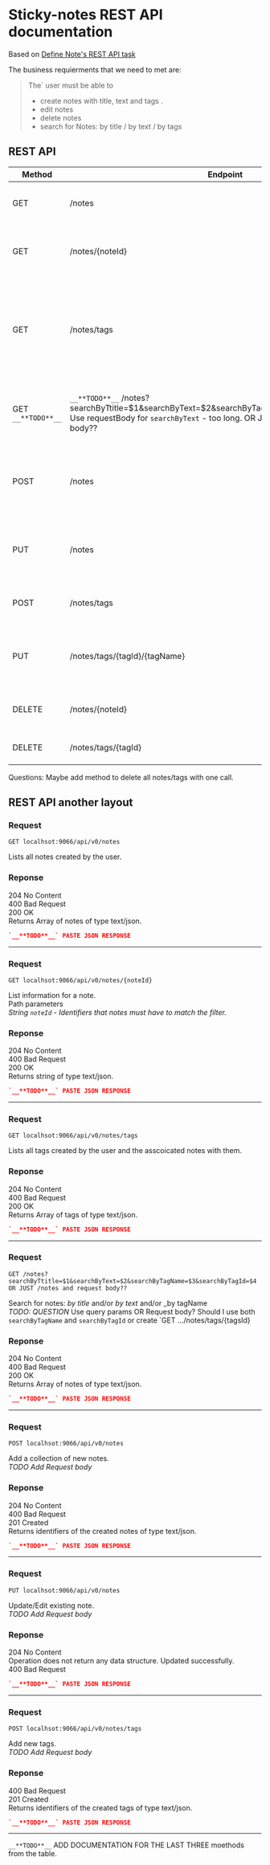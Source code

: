 # Sticky-notes REST API documentation

Based on [Define Note's REST API task](https://github.com/aivaraleksiev/Sticky-notes.com/issues/4)

The business requierments that we need to met are: 

> The` user must be able to
> - create notes with title, text and tags .
> - edit notes
> - delete notes
> - search for Notes: by title / by text / by tags

## REST API

| Method | Endpoint                  | description  |                             
| ------ | ------                    | ------       |                               
| GET    | /notes                    | Lists all notes created by the user. |     
| GET    | /notes/{noteId}           | List information for a note with 'noteId'. |
| GET    | /notes/tags               | Lists all tags created by the user and the asscoicated notes {noteId: title} with them. |
| GET `__**TODO**__`   | `__**TODO**__` /notes?searchByTtitle=$1&searchByText=$2&searchByTagName=$3&searchByTagId=$4 Use requestBody for `searchByText` - too long. OR JUST /notes and request body?? | Search for notes: _by title_ and/or _by text_ and/or _by tags_ |
| POST   | /notes                    | Add a collection of new notes. Request in body as json. |
| PUT    | /notes                    | Update/Edit existing notes. Request in body as json.  |
| POST   | /notes/tags               | Add new tags. Request body. |
| PUT    | /notes/tags/{tagId}/{tagName} | Edit existing tag's name with 'tagId' to 'tagName' |
| DELETE | /notes/{noteId} | Delete existing note with 'noteId' |
| DELETE | /notes/tags/{tagId} | Delete existing tag with 'tagId' |

Questions:
Maybe add method to delete all notes/tags with one call.

## REST API another layout


### Request

```console
GET localhsot:9066/api/v0/notes
```
Lists all notes created by the user.

### Reponse
204 No Content <br>
400 Bad Request <br>
200 OK <br>
Returns Array of notes of type text/json. <br>
```json
`__**TODO**__` PASTE JSON RESPONSE
```

---

### Request

```console
GET localhsot:9066/api/v0/notes/{noteId}
```
List information for a note. <br>
Path parameters <br>
_String `noteId` - Identifiers that notes must have to match the filter._

### Reponse
204 No Content <br>
400 Bad Request <br>
200 OK <br>
Returns string of type text/json. <br>
```json
`__**TODO**__` PASTE JSON RESPONSE
```

---

### Request

```console
GET localhsot:9066/api/v0/notes/tags
```
Lists all tags created by the user and the asscoicated notes with them.


### Reponse
204 No Content <br>
400 Bad Request <br>
200 OK <br>
Returns Array of tags of type text/json. <br>
```json
`__**TODO**__` PASTE JSON RESPONSE
```

--- 

### Request

```console
GET /notes?searchByTtitle=$1&searchByText=$2&searchByTagName=$3&searchByTagId=$4 OR JUST /notes and request body??
```
Search for notes: _by title_ and/or _by text_ and/or _by tagName <br>
_TODO: QUESTION_ Use query params OR Request body? Should I use both `searchByTagName` and `searchByTagId`  or create `GET .../notes/tags/{tagsId} 


### Reponse
204 No Content <br>
400 Bad Request <br>
200 OK <br>
Returns Array of notes of type text/json. <br>
```json
`__**TODO**__` PASTE JSON RESPONSE
```

--- 

### Request

```console
POST localhsot:9066/api/v0/notes
```
Add a collection of new notes. <br>
_TODO Add Request body_ <br>

### Reponse
204 No Content <br>
400 Bad Request <br>
201 Created <br>
Returns identifiers of the created notes of type text/json. <br>

```json
`__**TODO**__` PASTE JSON RESPONSE
```

---

### Request

```console
PUT localhsot:9066/api/v0/notes
```
Update/Edit existing note. <br>
_TODO Add Request body_ <br>

### Reponse
204 No Content <br>
Operation does not return any data structure. Updated successfully. <br> 
400 Bad Request <br>

```json
`__**TODO**__` PASTE JSON RESPONSE
```

---

### Request

```console
POST localhsot:9066/api/v0/notes/tags
```
Add new tags. <br>
_TODO Add Request body_ <br>

### Reponse
400 Bad Request <br>
201 Created <br>
Returns identifiers of the created tags of type text/json. <br>

```json
`__**TODO**__` PASTE JSON RESPONSE
```

---

`__**TODO**__` ADD DOCUMENTATION FOR THE LAST THREE moethods from the table.